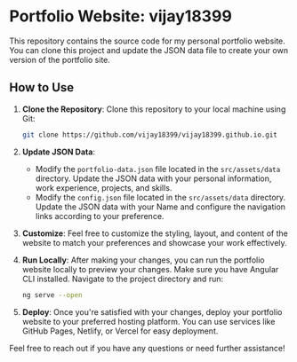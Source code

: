 # Portfolio Website: vijay18399

This repository contains the source code for my personal portfolio website. You can clone this project and update the JSON data file to create your own version of the portfolio site.

## How to Use

1. **Clone the Repository**: Clone this repository to your local machine using Git:

    ```bash
    git clone https://github.com/vijay18399/vijay18399.github.io.git
    ```

2. **Update JSON Data**: 
   - Modify the `portfolio-data.json` file located in the `src/assets/data` directory. Update the JSON data with your personal information, work experience, projects, and skills.
   - Modify the `config.json` file located in the `src/assets/data` directory. Update the JSON data with your Name and configure the navigation links according to your preference.

3. **Customize**: Feel free to customize the styling, layout, and content of the website to match your preferences and showcase your work effectively.

4. **Run Locally**: After making your changes, you can run the portfolio website locally to preview your changes. Make sure you have Angular CLI installed. Navigate to the project directory and run:

    ```bash
    ng serve --open
    ```

5. **Deploy**: Once you're satisfied with your changes, deploy your portfolio website to your preferred hosting platform. You can use services like GitHub Pages, Netlify, or Vercel for easy deployment.


Feel free to reach out if you have any questions or need further assistance!
